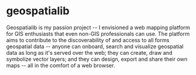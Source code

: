 # geospatialib

Geospatialib is my passion project -- I envisioned a web mapping platform for GIS enthusiasts that even non-GIS professionals can use. The platform aims to contribute to the discoverability of and access to all forms geospatial data -- anyone can onboard, search and visualize geospatial data as long as it's served over the web; they can create, draw and symbolize vector layers; and they can design, export and share their own maps -- all in the comfort of a web browser.
